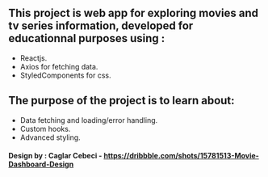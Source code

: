 ## This project is web app for exploring movies and tv series information, developed for educationnal purposes using :

  - Reactjs.
  - Axios for fetching data.
  - StyledComponents for css.

## The purpose of the project is to learn about:

  - Data fetching and loading/error handling.
  - Custom hooks.
  - Advanced styling.

#### Design by : Caglar Cebeci - https://dribbble.com/shots/15781513-Movie-Dashboard-Design
